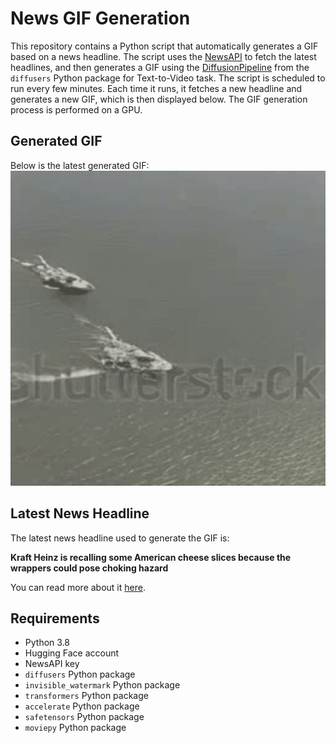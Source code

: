 # News GIF Generation
This repository contains a Python script that automatically generates a GIF based on a news headline. The script uses the [NewsAPI](https://newsapi.org/) to fetch the latest headlines, and then generates a GIF using the [DiffusionPipeline](https://github.com/huggingface/diffusers) from the `diffusers` Python package for Text-to-Video task.
The script is scheduled to run every few minutes. Each time it runs, it fetches a new headline and generates a new GIF, which is then displayed below. The GIF generation process is performed on a GPU.

## Generated GIF
Below is the latest generated GIF:
![Generated GIF](output.gif?raw=true&v=1695324856)

## Latest News Headline
The latest news headline used to generate the GIF is:

**Kraft Heinz is recalling some American cheese slices because the wrappers could pose choking hazard**

You can read more about it [here](https://www.woodtv.com/business/ap-business/ap-kraft-heinz-is-recalling-some-american-cheese-slices-because-the-wrappers-could-pose-choking-hazard/).

## Requirements
- Python 3.8
- Hugging Face account
- NewsAPI key
- `diffusers` Python package
- `invisible_watermark` Python package
- `transformers` Python package
- `accelerate` Python package
- `safetensors` Python package
- `moviepy` Python package
